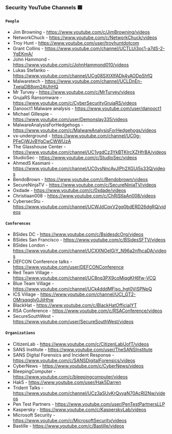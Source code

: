 ### Security YouTube Channels 🟥

#### `People`
- Jim Browning - https://www.youtube.com/c/JimBrowning/videos
- NetworkChuck - https://www.youtube.com/c/NetworkChuck/videos
- Troy Hunt - https://www.youtube.com/user/troyhuntdotcom
- Grant Collins - https://www.youtube.com/channel/UCTLUi3oc1-a7dS-2-YgEKmA/
- John Hammond - https://www.youtube.com/c/JohnHammond010/videos
- Lukas Stefanko - https://www.youtube.com/channel/UCg08SXtXlfADk4yAODpShfQ
- Malwaretech - https://www.youtube.com/channel/UCLDnEn-TxejaDB8qm2AUhHQ
- Mr Turvey - https://www.youtube.com/c/MrTurvey/videos
- GrujaRS Ransomware - https://www.youtube.com/c/CyberSecurityGrujaRS/videos
- Danooct1 Malware analysis - https://www.youtube.com/user/danooct1
- Michael Gillespie - https://www.youtube.com/user/Demonslay335/videos
- MalwareAnalysisForHedgehogs - https://www.youtube.com/c/MalwareAnalysisForHedgehogs/videos
- vx-underground - https://www.youtube.com/channel/UC0g-PFeCjWJvBYgCwCWWUzA
- The Glasshouse Center - https://www.youtube.com/channel/UC1vgdCz3YkBTKlrcXZHfrBA/videos
- StudioSec - https://www.youtube.com/c/StudioSec/videos
- AhmedS Kasmani - https://www.youtube.com/channel/UC0vsNncAvJlPh2XGUi5s33Q/videos
- BendoBrown - https://www.youtube.com/c/Bendobrown/videos
- SecureNinjaTV - https://www.youtube.com/c/SecureNinjaTV/videos
- Oxdade - https://www.youtube.com/c/0xdade/videos
- Christiaan008 - https://www.youtube.com/c/ChRiStIaAn008/videos
- CybersecStu - https://www.youtube.com/channel/UCWJdCqxV2gq0bdERD26dgRQ/videos

#### `Conferences`
- BSides DC - https://www.youtube.com/c/BsidesdcOrg/videos
- BSides San Francisco - https://www.youtube.com/c/BSidesSFTV/videos
- BSides London - https://www.youtube.com/channel/UCXXNOelGiY_N96a2nfhcaDA/videos
- DEFCON Conference talks - https://www.youtube.com/user/DEFCONConference
- Red Team Village - https://www.youtube.com/channel/UC8nq3PX9coMiqgKH6fw-VCQ
- Blue Team Village - https://www.youtube.com/channel/UCk4dddMFiso_hgt0ViSPNpQ
- ICS Village - https://www.youtube.com/channel/UCI_GT2-OMrsqqglv0JijHhw
- BlackHat - https://www.youtube.com/c/BlackHatOfficialYT
- RSA Conference - https://www.youtube.com/c/RSAConference/videos
- SecureSouthWest - https://www.youtube.com/user/SecureSouthWest/videos

#### `Organizations`
- CitizenLab - https://www.youtube.com/c/CitizenLabUofT/videos
- SANS Institute - https://www.youtube.com/user/TheSANSInstitute
- SANS Digital Forensics and Incident Response - https://www.youtube.com/c/SANSDigitalForensics/videos
- CyberNews - https://www.youtube.com/c/CyberNews/videos
- BleepingComputer - https://www.youtube.com/c/bleepingcomputer/videos
- Hak5 - https://www.youtube.com/user/Hak5Darren
- Trident Talks - https://www.youtube.com/channel/UCz3aSUvKrQyyaN70AcRl2Nw/videos
- Pen Test Partners - https://www.youtube.com/user/PenTestPartnersLLP
- Kaspersky - https://www.youtube.com/c/KasperskyLab/videos
- Microsoft Security - https://www.youtube.com/c/MicrosoftSecurity/videos
- Bastille - https://www.youtube.com/c/Bastille/videos
